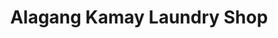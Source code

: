 ---
title: "Alagang Kamay Laundry Shop"
url: /los-banos/alagang-kamay-laundry-shop/
shop: laundry
---